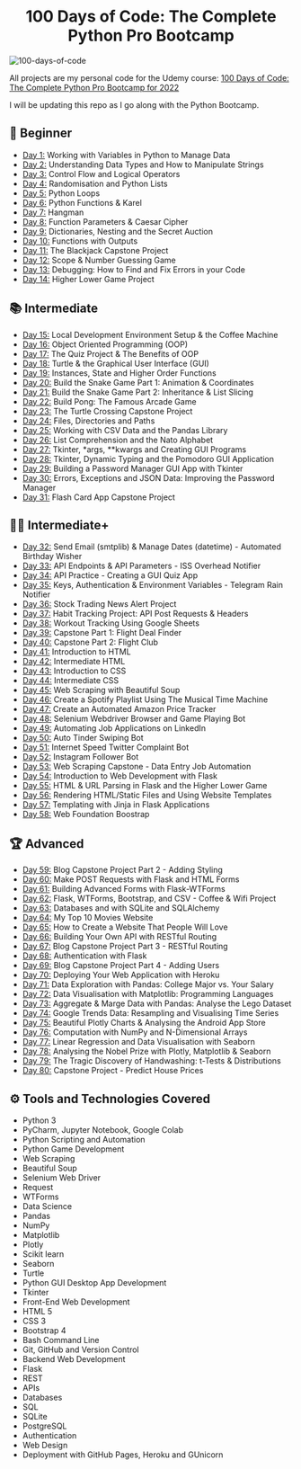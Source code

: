 <h1 align="center">100 Days of Code: The Complete Python Pro Bootcamp
</h1>

![100-days-of-code](https://user-images.githubusercontent.com/98851253/155425637-9ac7250e-52a3-429a-a679-ac619f5ff6ea.gif)

All projects are my personal code for the Udemy course: [100 Days of Code: The Complete Python Pro Bootcamp for 2022](https://www.udemy.com/course/100-days-of-code/)

I will be updating this repo as I go along with the Python Bootcamp.


## 🔰 Beginner 
- [Day 1:](https://github.com/phillipai/100-days-of-code-python/tree/main/day01) Working with Variables in Python to Manage Data
- [Day 2:](https://github.com/phillipai/100-days-of-code-python/tree/main/day02) Understanding Data Types and How to Manipulate Strings
- [Day 3:](https://github.com/phillipai/100-days-of-code-python/tree/main/day03) Control Flow and Logical Operators
- [Day 4:](https://github.com/phillipai/100-days-of-code-python/tree/main/day04) Randomisation and Python Lists
- [Day 5:](https://github.com/phillipai/100-days-of-code-python/tree/main/day05) Python Loops
- [Day 6:](https://github.com/phillipai/100-days-of-code-python/tree/main/day06) Python Functions & Karel
- [Day 7:](https://github.com/phillipai/100-days-of-code-python/tree/main/day07) Hangman
- [Day 8:](https://github.com/phillipai/100-days-of-code-python/tree/main/day08) Function Parameters & Caesar Cipher
- [Day 9:](https://github.com/phillipai/100-days-of-code-python/tree/main/day09) Dictionaries, Nesting and the Secret Auction
- [Day 10:](https://github.com/phillipai/100-days-of-code-python/tree/main/day10) Functions with Outputs
- [Day 11:](https://github.com/phillipai/100-days-of-code-python/tree/main/day11) The Blackjack Capstone Project
- [Day 12:](https://github.com/phillipai/100-days-of-code-python/tree/main/day12) Scope & Number Guessing Game
- [Day 13:](https://github.com/phillipai/100-days-of-code-python/tree/main/day13) Debugging: How to Find and Fix Errors in your Code
- [Day 14:](https://github.com/phillipai/100-days-of-code-python/tree/main/day14) Higher Lower Game Project

## 📚 Intermediate
- [Day 15:](https://github.com/phillipai/100-days-of-code-python/tree/main/day15) Local Development Environment Setup & the Coffee Machine
- [Day 16:](https://github.com/phillipai/100-days-of-code-python/tree/main/day16) Object Oriented Programming (OOP)
- [Day 17:](https://github.com/phillipai/100-days-of-code-python/tree/main/day17) The Quiz Project & The Benefits of OOP
- [Day 18:](https://github.com/phillipai/100-days-of-code-python/tree/main/day18) Turtle & the Graphical User Interface (GUI)
- [Day 19:](https://github.com/phillipai/100-days-of-code-python/tree/main/day19) Instances, State and Higher Order Functions
- [Day 20:](https://github.com/phillipai/100-days-of-code-python/tree/main/day20) Build the Snake Game Part 1: Animation & Coordinates
- [Day 21:](https://github.com/phillipai/100-days-of-code-python/tree/main/day21) Build the Snake Game Part 2: Inheritance & List Slicing
- [Day 22:](https://github.com/phillipai/100-days-of-code-python/tree/main/day22) Build Pong: The Famous Arcade Game
- [Day 23:](https://github.com/phillipai/100-days-of-code-python/tree/main/day23) The Turtle Crossing Capstone Project
- [Day 24:](https://github.com/phillipai/100-days-of-code-python/tree/main/day24) Files, Directories and Paths
- [Day 25:](https://github.com/phillipai/100-days-of-code-python/tree/main/day25) Working with CSV Data and the Pandas Library
- [Day 26:](https://github.com/phillipai/100-days-of-code-python/tree/main/day26) List Comprehension and the Nato Alphabet
- [Day 27:](https://github.com/phillipai/100-days-of-code-python/tree/main/day27) Tkinter, *args, **kwargs and Creating GUI Programs
- [Day 28:](https://github.com/phillipai/100-days-of-code-python/tree/main/day28) Tkinter, Dynamic Typing and the Pomodoro GUI Application
- [Day 29:](https://github.com/phillipai/100-days-of-code-python/tree/main/day29) Building a Password Manager GUI App with Tkinter
- [Day 30:](https://github.com/phillipai/100-days-of-code-python/tree/main/day30) Errors, Exceptions and JSON Data: Improving the Password Manager
- [Day 31:](https://github.com/phillipai/100-days-of-code-python/tree/main/day31) Flash Card App Capstone Project

## 👨‍💻 Intermediate+
- [Day 32:](https://github.com/phillipai/100-days-of-code-python/tree/main/day32) Send Email (smtplib) & Manage Dates (datetime) - Automated Birthday Wisher
- [Day 33:](https://github.com/phillipai/100-days-of-code-python/tree/main/day33) API Endpoints & API Parameters - ISS Overhead Notifier
- [Day 34:](https://github.com/phillipai/100-days-of-code-python/tree/main/day34) API Practice - Creating a GUI Quiz App
- [Day 35:](https://github.com/phillipai/100-days-of-code-python/tree/main/day35) Keys, Authentication & Environment Variables - Telegram Rain Notifier
- [Day 36:](https://github.com/phillipai/100-days-of-code-python/tree/main/day36) Stock Trading News Alert Project
- [Day 37:](https://github.com/phillipai/100-days-of-code-python/tree/main/day37) Habit Tracking Project: API Post Requests & Headers
- [Day 38:](https://github.com/phillipai/100-days-of-code-python/tree/main/day38) Workout Tracking Using Google Sheets
- [Day 39:](https://github.com/phillipai/100-days-of-code-python/tree/main/day39) Capstone Part 1: Flight Deal Finder
- [Day 40:](https://github.com/phillipai/100-days-of-code-python/tree/main/day40) Capstone Part 2: Flight Club
- [Day 41:](https://github.com/phillipai/100-days-of-code-python/tree/main/day41) Introduction to HTML
- [Day 42:](https://github.com/phillipai/100-days-of-code-python/tree/main/day42) Intermediate HTML
- [Day 43:](https://github.com/phillipai/100-days-of-code-python/tree/main/day43) Introduction to CSS
- [Day 44:](https://github.com/phillipai/100-days-of-code-python/tree/main/day44) Intermediate CSS
- [Day 45:](https://github.com/phillipai/100-days-of-code-python/tree/main/day45) Web Scraping with Beautiful Soup
- [Day 46:](https://github.com/phillipai/100-days-of-code-python/tree/main/day46) Create a Spotify Playlist Using The Musical Time Machine
- [Day 47:](https://github.com/phillipai/100-days-of-code-python/tree/main/day47) Create an Automated Amazon Price Tracker
- [Day 48:](https://github.com/phillipai/100-days-of-code-python/tree/main/day48) Selenium Webdriver Browser and Game Playing Bot
- [Day 49:](https://github.com/phillipai/100-days-of-code-python/tree/main/day49) Automating Job Applications on LinkedIn
- [Day 50:](https://github.com/phillipai/100-days-of-code-python/tree/main/day50) Auto Tinder Swiping Bot
- [Day 51:](https://github.com/phillipai/100-days-of-code-python/tree/main/day51) Internet Speed Twitter Complaint Bot
- [Day 52:](https://github.com/phillipai/100-days-of-code-python/tree/main/day52) Instagram Follower Bot
- [Day 53:](https://github.com/phillipai/100-days-of-code-python/tree/main/day53) Web Scraping Capstone - Data Entry Job Automation
- [Day 54:](https://github.com/phillipai/100-days-of-code-python/tree/main/day54) Introduction to Web Development with Flask
- [Day 55:](https://github.com/phillipai/100-days-of-code-python/tree/main/day55) HTML & URL Parsing in Flask and the Higher Lower Game
- [Day 56:](https://github.com/phillipai/100-days-of-code-python/tree/main/day56) Rendering HTML/Static Files and Using Website Templates
- [Day 57:](https://github.com/phillipai/100-days-of-code-python/tree/main/day57) Templating with Jinja in Flask Applications
- [Day 58:](https://github.com/phillipai/100-days-of-code-python/tree/main/day58) Web Foundation Boostrap

## 🏆 Advanced
- [Day 59:](https://github.com/phillipai/100-days-of-code-python/tree/main/day59) Blog Capstone Project Part 2 - Adding Styling
- [Day 60:](https://github.com/phillipai/100-days-of-code-python/tree/main/day60) Make POST Requests with Flask and HTML Forms
- [Day 61:](https://github.com/phillipai/100-days-of-code-python/tree/main/day61) Building Advanced Forms with Flask-WTForms
- [Day 62:](https://github.com/phillipai/100-days-of-code-python/tree/main/day62) Flask, WTForms, Bootstrap, and CSV - Coffee & Wifi Project
- [Day 63:](https://github.com/phillipai/100-days-of-code-python/tree/main/day63) Databases and with SQLite and SQLAlchemy
- [Day 64:](https://github.com/phillipai/100-days-of-code-python/tree/main/day64) My Top 10 Movies Website
- [Day 65:](https://github.com/phillipai/100-days-of-code-python/tree/main/day65) How to Create a Website That People Will Love
- [Day 66:](https://github.com/phillipai/100-days-of-code-python/tree/main/day66) Building Your Own API with RESTful Routing
- [Day 67:](https://github.com/phillipai/100-days-of-code-python/tree/main/day67) Blog Capstone Project Part 3 - RESTful Routing
- [Day 68:](https://github.com/phillipai/100-days-of-code-python/tree/main/day68) Authentication with Flask
- [Day 69:](https://github.com/phillipai/100-days-of-code-python/tree/main/day69) Blog Capstone Project Part 4 - Adding Users
- [Day 70:](https://github.com/phillipai/100-days-of-code-python/tree/main/day70) Deploying Your Web Application with Heroku
- [Day 71:](https://github.com/phillipai/100-days-of-code-python/tree/main/day71) Data Exploration with Pandas: College Major vs. Your Salary
- [Day 72:](https://github.com/phillipai/100-days-of-code-python/tree/main/day72) Data Visualisation with Matplotlib: Programming Languages
- [Day 73:](https://github.com/phillipai/100-days-of-code-python/tree/main/day73) Aggregate & Marge Data with Pandas: Analyse the Lego Dataset
- [Day 74:](https://github.com/phillipai/100-days-of-code-python/tree/main/day74) Google Trends Data: Resampling and Visualising Time Series
- [Day 75:](https://github.com/phillipai/100-days-of-code-python/tree/main/day75) Beautiful Plotly Charts & Analysing the Android App Store
- [Day 76:](https://github.com/phillipai/100-days-of-code-python/tree/main/day76) Computation with NumPy and N-Dimensional Arrays
- [Day 77:](https://github.com/phillipai/100-days-of-code-python/tree/main/day77) Linear Regression and Data Visualisation with Seaborn
- [Day 78:](https://github.com/phillipai/100-days-of-code-python/tree/main/day78) Analysing the Nobel Prize with Plotly, Matplotlib & Seaborn
- [Day 79:](https://github.com/phillipai/100-days-of-code-python/tree/main/day79) The Tragic Discovery of Handwashing: t-Tests & Distributions
- [Day 80:](https://github.com/phillipai/100-days-of-code-python/tree/main/day80) Capstone Project - Predict House Prices

## ⚙ Tools and Technologies Covered
- Python 3
- PyCharm, Jupyter Notebook, Google Colab
- Python Scripting and Automation
- Python Game Development
- Web Scraping
- Beautiful Soup
- Selenium Web Driver
- Request
- WTForms
- Data Science
- Pandas
- NumPy
- Matplotlib
- Plotly
- Scikit learn
- Seaborn
- Turtle
- Python GUI Desktop App Development
- Tkinter
- Front-End Web Development
- HTML 5
- CSS 3
- Bootstrap 4
- Bash Command Line
- Git, GitHub and Version Control
- Backend Web Development
- Flask
- REST
- APIs
- Databases
- SQL
- SQLite
- PostgreSQL
- Authentication
- Web Design
- Deployment with GitHub Pages, Heroku and GUnicorn
